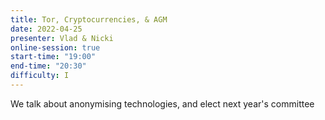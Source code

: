 ```yaml
---
title: Tor, Cryptocurrencies, & AGM
date: 2022-04-25
presenter: Vlad & Nicki
online-session: true
start-time: "19:00"
end-time: "20:30"
difficulty: I
---
```


We talk about anonymising technologies, and elect next year's committee